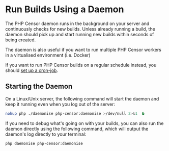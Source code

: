 Run Builds Using a Daemon
=========================

The PHP Censor daemon runs in the background on your server and continuously checks for new builds. Unless already running a build, the daemon should pick up and start running new builds within seconds of being created.

The daemon is also useful if you want to run multiple PHP Censor workers in a virtualised environment (i.e. Docker)

If you want to run PHP Censor builds on a regular schedule instead, you should [set up a cron-job](workers/cron.md).

Starting the Daemon
-------------------

On a Linux/Unix server, the following command will start the daemon and keep it running even when you log out of the server:

```sh
nohup php ./daemonise php-censor:daemonise >/dev/null 2>&1  &
```

If you need to debug what's going on with your builds, you can also run the daemon directly using the following command, which will output the daemon's log directly to your terminal:

```sh
php daemonise php-censor:daemonise
```
